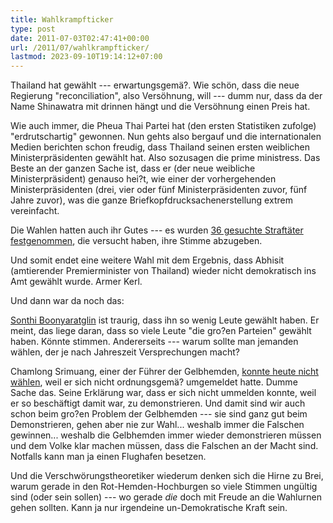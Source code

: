 ```yaml
---
title: Wahlkrampfticker
type: post
date: 2011-07-03T02:47:41+00:00
url: /2011/07/wahlkrampfticker/
lastmod: 2023-09-10T19:14:12+07:00
---
```

Thailand hat gewählt --- erwartungsgemä?. Wie schön, dass die neue Regierung "reconciliation", also Versöhnung, will --- dumm nur, dass da der Name Shinawatra mit drinnen hängt und die Versöhnung einen Preis hat.

Wie auch immer, die Pheua Thai Partei hat (den ersten Statistiken zufolge) "erdrutschartig" gewonnen. Nun gehts also bergauf und die internationalen Medien berichten schon freudig, dass Thailand seinen ersten weiblichen Ministerpräsidenten gewählt hat. Also sozusagen die prime ministress. Das Beste an der ganzen Sache ist, dass er (der neue weibliche Ministerpräsident) genauso hei?t, wie einer der vorhergehenden Ministerpräsidenten (drei, vier oder fünf Ministerpräsidenten zuvor, fünf Jahre zuvor), was die ganze Briefkopfdrucksachenerstellung extrem vereinfacht.

Die Wahlen hatten auch ihr Gutes --- es wurden [36 gesuchte Straftäter festgenommen][1], die versucht haben, ihre Stimme abzugeben.

Und somit endet eine weitere Wahl mit dem Ergebnis, dass Abhisit (amtierender Premierminister von Thailand) wieder nicht demokratisch ins Amt gewählt wurde. Armer Kerl.

Und dann war da noch das:

[Sonthi Boonyaratglin][2] ist traurig, dass ihn so wenig Leute gewählt haben. Er meint, das liege daran, dass so viele Leute "die gro?en Parteien" gewählt haben. Könnte stimmen. Andererseits --- warum sollte man jemanden wählen, der je nach Jahreszeit Versprechungen macht?

Chamlong Srimuang, einer der Führer der Gelbhemden, [konnte heute nicht wählen][3], weil er sich nicht ordnungsgemä? umgemeldet hatte. Dumme Sache das. Seine Erklärung war, dass er sich nicht ummelden konnte, weil er so beschäftigt damit war, zu demonstrieren. Und damit sind wir auch schon beim gro?en Problem der Gelbhemden --- sie sind ganz gut beim Demonstrieren, gehen aber nie zur Wahl... weshalb immer die Falschen gewinnen... weshalb die Gelbhemden immer wieder demonstrieren müssen und dem Volke klar machen müssen, dass die Falschen an der Macht sind. Notfalls kann man ja einen Flughafen besetzen.

Und die Verschwörungstheoretiker wiederum denken sich die Hirne zu Brei, warum gerade in den Rot-Hemden-Hochburgen so viele Stimmen ungültig sind (oder sein sollen) --- wo gerade _die_ doch mit Freude an die Wahlurnen gehen sollten. Kann ja nur irgendeine un-Demokratische Kraft sein.

 [1]: http://www.nationmultimedia.com/home/36-fugitives-nabbed-while-casting-votes-30159312.html
 [2]: http://www.nationmultimedia.com/2011/07/03/national/Ex-coup-leader&039;s-poll-disappointment-30159386.html
 [3]: http://www.nationmultimedia.com/home/Chamlong-cannot-vote-30159300.html
